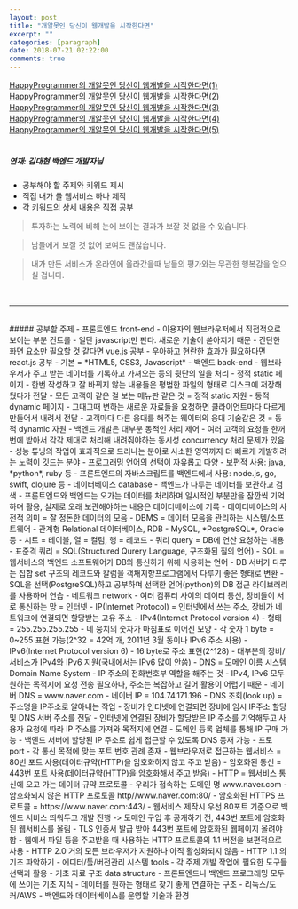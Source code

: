 ```yaml
---
layout: post
title: "개알못인 당신이 웹개발을 시작한다면"
excerpt: ""
categories: [paragraph]
date: 2018-07-21 02:22:00
comments: true
---
```


[HappyProgrammer의 개알못인 당신이 웹개발을 시작한다면(1)](https://medium.com/happyprogrammer-in-jeju/%EA%B0%9C%EC%95%8C%EB%AA%BB%EC%9D%B8-%EB%8B%B9%EC%8B%A0%EC%9D%B4-%EC%9B%B9%EA%B0%9C%EB%B0%9C%EC%9D%84-%EC%8B%9C%EC%9E%91%ED%95%9C%EB%8B%A4%EB%A9%B4-1-9415c014a130)
<br/>
[HappyProgrammer의 개알못인 당신이 웹개발을 시작한다면(2)](https://medium.com/happyprogrammer-in-jeju/%EA%B0%9C%EC%95%8C%EB%AA%BB%EC%9D%B8-%EB%8B%B9%EC%8B%A0%EC%9D%B4-%EC%9B%B9%EA%B0%9C%EB%B0%9C%EC%9D%84-%EC%8B%9C%EC%9E%91%ED%95%9C%EB%8B%A4%EB%A9%B4-2-b1eefc9c12ca)
<br/>
[HappyProgrammer의 개알못인 당신이 웹개발을 시작한다면(3)]()
<br/>
[HappyProgrammer의 개알못인 당신이 웹개발을 시작한다면(4)]()
<br/>
[HappyProgrammer의 개알못인 당신이 웹개발을 시작한다면(5)]()
<br/>
<br/>
##### 연재: 김대현 백엔드 개발자님
- 공부해야 할 주제와 키워드 제시
- 직접 내가 쓸 웹서비스 하나 제작
- 각 키워드의 상세 내용은 직접 공부

> 투자하는 노력에 비해 눈에 보이는 결과가 보잘 것 없을 수 있습니다.

> 남들에게 보잘 것 없어 보여도 괜찮습니다.

> 내가 만든 서비스가 온라인에 올라갔을때 남들의 평가와는 무관한 행복감을 얻으실 겁니다.

<br/>

---

<br/>
##### 공부할 주제
- 프론트엔드 front-end
  - 이용자의 웹브라우저에서 직접적으로 보이는 부분 컨트롤
  - 일단 javascript만 판다. 새로운 기술이 쏟아지기 때문
  - 간단한 화면 요소만 필요할 것 같다면 vue.js 공부
  - 우아하고 현란한 효과가 필요하다면 react.js 공부
  - 기본 = *HTML5, CSS3, Javascript*
- 백엔드 back-end
  - 웹브라우저가 주고 받는 데이터를 기록하고 가져오는 등의 뒷단의 일을 처리
  - 정적 static 페이지
    - 한번 작성하고 잘 바뀌지 않는 내용들은 평범한 파일의 형태로 디스크에 저장해뒀다가 전달
    - 모든 고객이 같은 걸 보는 메뉴판 같은 것 = 정적 static 자원
  - 동적 dynamic 페이지
    - 그때그때 변하는 새로운 자료들을 요청하면 클라이언트마다 다르게 만들어서 내려서 전달
    - 고객마다 다른 응대를 해주는 웨이터의 응대 기술같은 것 = 동적 dynamic 자원
  - 백엔드 개발은 대부분 동적인 처리 제어
  - 여러 고객의 요청을 한꺼번에 받아서 각각 제대로 처리해 내려줘야하는 동시성 concurrency 처리 문제가 있음
  - 성능 튜닝의 작업이 효과적으로 드러나는 분야로 사소한 영역까지 더 빠르게 개발하려는 노력이 깃드는 분야
  - 프로그래밍 언어의 선택이 자유롭고 다양
    - 보편적 사용: java, *python*, ruby 등
    - 프론트엔드의 자바스크립트를 백엔드에서 사용: node.js, go, swift, clojure 등
- 데이터베이스 database
  - 백엔드가 다루는 데이터를 보관하고 검색
  - 프론트엔드와 백엔드는 오가는 데이터를 처리하며 일시적인 부분만을 잠깐씩 기억하며 활용, 실제로 오래 보관해야하는 내용은 데이터베이스에 기록
  - 데이터베이스의 사전적 의미 = 잘 정돈한 데이터의 모음
  - DBMS = 데이터 모음을 관리하는 시스템/소프트웨어
  - 관계형 Relational 데이터베이스, RDB
    - MySQL, *PostgreSQL*, Oracle 등
    - 시트 = 테이블, 열 = 컬럼, 행 = 레코드
  - 쿼리 query = DB에 연산 요청하는 내용
    - 표준격 쿼리 = SQL(Structured Qurery Language, 구조화된 질의 언어)
    - SQL = 웹서비스의 백엔드 소프트웨어가 DB와 통신하기 위해 사용하는 언어
      - DB 서버가 다루는 집합 set 구조의 레코드와 칼럼을 객채지향프로그램에서 다루기 좋은 형태로 변환
  - SQL을 선택(PostgreSQL)하고 공부하며 선택한 언어(python)의 DB 접근 라이브러리를 사용하며 연습
- 네트워크 network
  - 여러 컴퓨터 사이의 데이터 통신, 장비들이 서로 통신하는 망 = 인터넷
  - IP(Internet Protocol) = 인터넷에서 쓰는 주소, 장비가 네트워크에 연결되면 할당받는 고유 주소
  - IPv4(Internet Protocol version 4)
    - 형태 = 255.255.255.255
    - 네 뭉치의 숫자가 마침표로 이어진 모양
    - 각 숫자 1 byte = 0~255 표현 가능(2^32 = 42억 개, 2011년 3월 동이나 IPv6 주소 사용)
  - IPv6(Internet Protocol version 6)
    - 16 byte로 주소 표현(2^128)
    - 대부분의 장비/서비스가 IPv4와 IPv6 지원(국내에서는 IPv6 많이 안씀)
  - DNS = 도메인 이름 시스템 Domain Name System
    - IP 주소의 전화번호부 역할을 해주는 것
    - IPv4, IPv6 모두 원하는 목적지에 요청 전송 필요하나, 주소는 복잡하고 길어 활용이 어렵기 때문
      - 네이버 DNS = www.naver.com
      - 네이버 IP = 104.74.171.196
  - DNS 조회(look up) = 주소명을 IP주소로 알아내는 작업
    - 장비가 인터넷에 연결되면 장비에 임시 IP주소 할당 및  DNS 서버 주소를 전달
    - 인터넷에 연결된 장비가 할당받은 IP 주소를 기억해두고 사용자 요청에 따라 IP 주소를 가져와 목적지에 연결
    - 도메인 등록 업체를 통해 IP 구매 가능
      - 백엔드 서버에 할당된 IP 주소로 쉽게 접근할 수 있도록 DNS 등재 가능
  - 프토 port
    - 각 통신 목적에 맞는 포트 번호 관례 존재
      - 웹브라우저로 접근하는 웹서비스 = 80번 포트 사용(데이터규약(HTTP)을 암호화하지 않고 주고 받음)
      - 암호화된 통신 = 443번 포트 사용(데이터규약(HTTP)을 암호화해서 주고 받음)
      - HTTP = 웹서비스 통신에 오고 가는 데이터 규약 프로토콜
        - 우리가 접속하는 도메인 명 www.naver.com
        - 암호화되지 않은 HTTP 프로토콜 http//www.naver.com:80/
        - 암호화된 HTTPS 프로토콜 = https://www.naver.com:443/
      - 웹서비스 제작시 우선 80포트 기준으로 백엔드 서비스 띄워두고 개발 진행 -> 도메인 구입 후 공개하기 전, 443번 포트에 암호화된 웹서비스를 올림
        - TLS 인증서 발급 받아 443번 포트에 암호화된 웹페이지 올려야 함
      - 웹에서 파일 등을 주고받을 때 사용하는 HTTP 프로토콜의 1.1 버전을 보편적으로 사용
      - HTTP 2.0 거의 모든 브라우저가 지원하나 아직 활성화되지 않음
      - HTTP 1.1 의 기초 파악하기
- 에디터/툴/버전관리 시스템 tools
  - 각 주제 개발 작업에 필요한 도구들 선택과 활용
- 기초 자료 구조 data structure
  - 프론트엔드나 백엔드 프로그래밍 모두에 쓰이는 기초 지식
  - 데이터를 원하는 형태로 찾기 좋게 연결하는 구조
- 리눅스/도커/AWS
  - 백엔드와 데이터베이스를 운영할 기술과 환경
